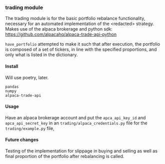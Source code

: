 
### trading module

The trading module is for the basic portfolio rebalance functionality, necessary for an automated implementation of the \<redacted\> strategy.
Makes use of the alpaca brokerage and python sdk: https://github.com/alpacahq/alpaca-trade-api-python

`have_portfolio` attempted to make it such that after execution, the portfolio is composed of a set of tickers, in line with the specified proportions,
and only what is listed in the dictionary.

#### Install
Will use poetry, later.
```
pandas
numpy 
alpaca-trade-api
```

#### Usage
Have an alpaca brokerage account and put the `apca_api_key_id` and `apca_api_secret_key` in an `trading/alpaca_credentials.py` file
for the `trading/example.py` file,

#### Future changes
Testing of the implementation for slippage in buying and selling as well as final proportion of the portfolio after rebalancing is called.
